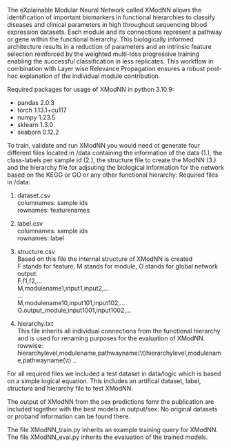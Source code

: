 The eXplainable Modular Neural Network called XModNN allows the identification of important
biomarkers in functional hierarchies to classify diseases and clinical parameters in high
throughput sequencing blood expression datasets. Each module and its connections represent
a pathway or gene within the functional hierarchy. This biologically informed architecture
results in a reduction of parameters and an intrinsic feature selection reinforced by the
weighted multi-loss progressive training enabling the successful classification in less
replicates. This workflow in combination with Layer wise Relevance Propagation ensures a
robust post-hoc explanation of the individual module contribution.

Required packages for usage of XModNN in python 3.10.9:
- pandas 2.0.3
- torch 1.13.1+cu117
- numpy 1.23.5
- sklearn 1.3.0
- seaborn 0.12.2

To train, validate and run XModNN you would need ot generate four different files located in /data containing the information of the data (1.), the class-labels per sample id (2.), the structure file to create the ModNN (3.) and the hierarchy file for adjsuting the biological information for the network based on the KEGG or GO or any other functional hierarchy:
Required files in /data:  
1. dataset.csv  
  columnames: sample ids  
  rownames: featurenames  

2. label.csv  
  columnames: sample ids  
  rownames: label  

3. structure.csv  
Based on this file the internal structure of XModNN is created  
F stands for feature, M stands for module, O stands for global network output:  
  F,f1,f2,...  
  M,modulename1,input1,input2,...  
  ...  
  M,modulename10,input101,input102,...  
  O.output_module,input1001,input1002,...  

4. hierarchy.txt  
  This file inherits all individual connections from the functional hierarchy and is used for renaming purposes for the evaluation of XModNN.  
  rowwise: hierarchylevel,modulename,pathwayname(\t)hierarchylevel,modulename,pathwayname(\t)...  

For all required files we included a test dataset in data/logic which is based on a simple logical equation. This includes an artifical dataset, label, structure and hierarchy file to test XModNN. 

The output of XModNN from the sex predictions fomr the publication are included together with the best models in output/sex. No original datasets or proband information can be found there.  

The file XModNN_train.py inherits an example training query for XModNN.  
The file XModNN_eval.py inherits the evaluation of the trained models.  
